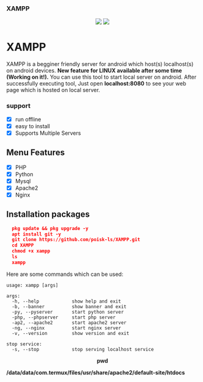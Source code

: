 ### XAMPP

<!-- XAMP: For Linux and Android --->

<p align="center">
  <img src="https://img.shields.io/badge/poisk-ls-gold?style=flat-square">
  <img src="https://img.shields.io/badge/Written%20In-Bash-darkcyan?style=flat-square">
</p>

# XAMPP
XAMPP is a begginer friendly server for android which host(s) localhost(s) on android devices. <b>New feature for LINUX available after some time (Working on it!).</b> You can use this tool to start local server on android. After successfully executing tool, Just open <b>localhost:8080</b> to see your web page which is hosted on local server. 

### support
 - [x] run offline
 - [x] easy to install
 - [x] Supports Multiple Servers

## Menu Features
  - [x] PHP
  - [x] Python
  - [x] Mysql
  - [x] Apache2
  - [x] Nginx

## Installation packages
```json
  pkg update && pkg upgrade -y
  apt install git -y
  git clone https://github.com/poisk-ls/XAMPP.git
  cd XAMPP
  chmod +x xampp
  ls
  xampp
```
  
  
  Here are some commands which can be used:
  ```
  usage: xampp [args]
  
  args:
    -h, --help            show help and exit
    -b, --banner          show banner and exit
    -py, --pyserver       start python server
    -php, --phpserver     start php server
    -ap2, --apache2       start apache2 server
    -ng, --nginx          start nginx server
    -v, --version         show version and exit
    
  stop service:
    -s, --stop            stop serving localhost service
  ```

<!--

<p align="center"><b>Open XAMPP in Cloud Shell</b></p>
<p align="center">
  <a href="https://shell.cloud.google.com/cloudshell/open?cloudshell_git_repo=https://github.com/AdarshAddee/XAMP.git&tutorial=README.md" target="_blank"><img src="https://gstatic.com/cloudssh/images/open-btn.svg"></a>
</p>

-->

<p align="center"><b>pwd</b></p>

**/data/data/com.termux/files/usr/share/apache2/default-site/htdocs**




